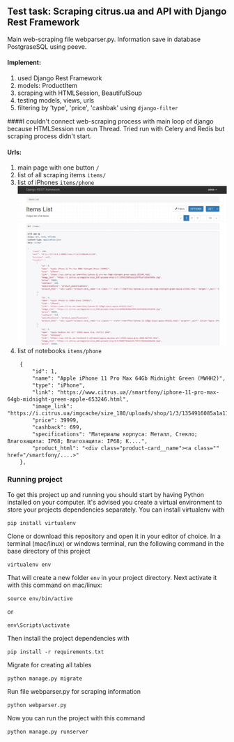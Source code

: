## Test task: Scraping citrus.ua and API with Django Rest Framework
Main web-scraping file webparser.py.
Information save in database PostgraseSQL using peeve.

#### Implement:
  1. used Django Rest Framework
  2. models: ProductItem
  3. scraping with HTMLSession, BeautifulSoup
  4. testing models, views, urls
  5. filtering by 'type', 'price', 'cashbak' using ```django-filter```
  
####I couldn't connect web-scraping process with main loop of django because HTMLSession run oun Thread. Tried run with Celery and Redis but scraping process didn't start.
  
#### Urls:
1. main page with one button  ```/```
2. list of all scraping items ```items/```
3. list of iPhones ```items/phone```
![](templates/api_page.jpg)
4. list of notebooks ```items/phone```
```
    {
        "id": 1,
        "name": "Apple iPhone 11 Pro Max 64Gb Midnight Green (MWHH2)",
        "type": "iPhone",
        "link": "https://www.citrus.ua//smartfony/iphone-11-pro-max-64gb-midnight-green-apple-653246.html",
        "image_link": "https://i.citrus.ua/imgcache/size_180/uploads/shop/1/3/1354916085a1a1199f81e7cd5a69686e.jpg",
        "price": 39999,
        "cashback": 699,
        "specifications": "Материалы корпуса: Металл, Стекло; Влагозащита: IP68; Влагозащита: IP68; К....",
        "product_html": "<div class="product-card__name"><a class="" href="/smartfony/....>"
    },
```

### Running project

To get this project up and running you should start by having Python installed on your computer. It's advised you create a virtual environment to store your projects dependencies separately. You can install virtualenv with

```
pip install virtualenv
```

Clone or download this repository and open it in your editor of choice. In a terminal (mac/linux) or windows terminal, run the following command in the base directory of this project

```
virtualenv env
```

That will create a new folder `env` in your project directory. Next activate it with this command on mac/linux:

```
source env/bin/active
```
 or 
 ```
 env\Scripts\activate
```

Then install the project dependencies with

```
pip install -r requirements.txt
```

Migrate for creating all tables 

```
python manage.py migrate
```

Run file webparser.py for scraping information 

```
python webparser.py
```

Now you can run the project with this command

```
python manage.py runserver
```

